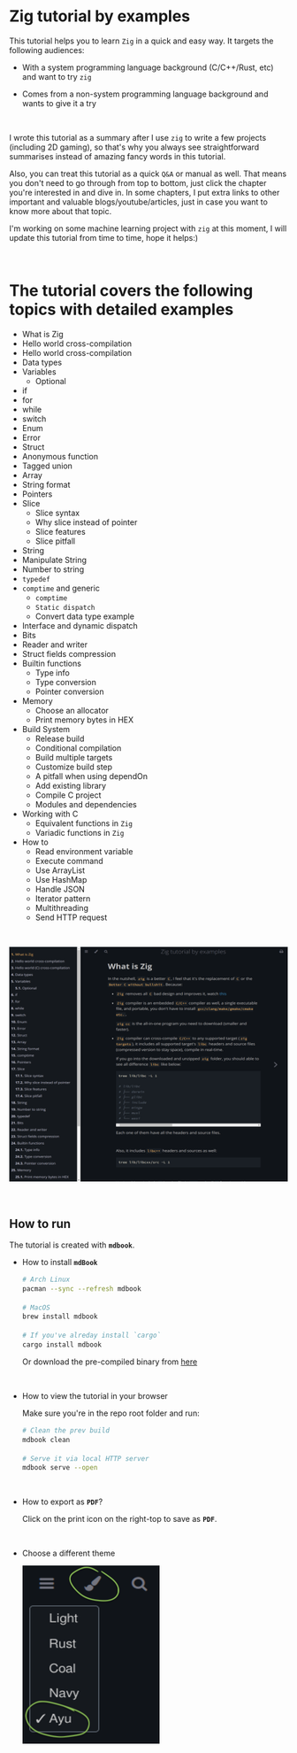 # Zig tutorial by examples

This tutorial helps you to learn `Zig` in a quick and easy way. It targets the
following audiences:

- With a system programming language background (C/C++/Rust, etc) and want to
try `zig`

- Comes from a non-system programming language background and wants to give
it a try

</br>

I wrote this tutorial as a summary after I use `zig` to write a few projects
(including 2D gaming), so that's why you always see straightforward summarises
instead of amazing fancy words in this tutorial. 

Also, you can treat this tutorial as a quick `Q&A` or manual as well. That means
you don't need to go through from top to bottom, just click the chapter you're
interested in and dive in. In some chapters, I put extra links to other important
and valuable blogs/youtube/articles, just in case you want to know more about
that topic.

I'm working on some machine learning project with `zig` at this moment,  I will
update this tutorial from time to time, hope it helps:)

</br>

# The tutorial covers the following topics with detailed examples

- What is Zig
- Hello world cross-compilation
- Hello world  cross-compilation
- Data types
- Variables
    - Optional
- if
- for
- while
- switch
- Enum
- Error
- Struct
- Anonymous function
- Tagged union
- Array
- String format
- Pointers
- Slice
    - Slice syntax
    - Why slice instead of pointer
    - Slice features
    - Slice pitfall
- String
- Manipulate String
- Number to string
- `typedef`
- `comptime` and generic
    - `comptime`
    - `Static dispatch`
    - Convert data type example
- Interface and dynamic dispatch
- Bits
- Reader and writer
- Struct fields compression
- Builtin functions
    - Type info
    - Type conversion
    - Pointer conversion
- Memory
    - Choose an allocator
    - Print memory bytes in HEX
- Build System
    - Release build
    - Conditional compilation
    - Build multiple targets
    - Customize build step
    - A pitfall when using dependOn
    - Add existing library
    - Compile C project
    - Modules and dependencies
- Working with C
    - Equivalent functions in `Zig`
    - Variadic functions in `Zig`
- How to
    - Read environment variable
    - Execute command
    - Use ArrayList
    - Use HashMap
    - Handle JSON
    - Iterator pattern
    - Multithreading
    - Send HTTP request

</br>

![chapter-preview](./readme-images/chapter-preview.png)

</br>

## How to run

The tutorial is created with **`mdbook`**.

- How to install **`mdBook`**

    ```bash
    # Arch Linux
    pacman --sync --refresh mdbook

    # MacOS
    brew install mdbook

    # If you've alreday install `cargo`
    cargo install mdbook
    ```

    Or download the pre-compiled binary from [here](https://github.com/rust-lang/mdBook/releases)

    </br>

- How to view the tutorial in your browser

  Make sure you're in the repo root folder and run:

    ```bash
    # Clean the prev build
    mdbook clean

    # Serve it via local HTTP server
    mdbook serve --open
    ```

    </br>

- How to export as **`PDF`**?

    Click on the print icon on the right-top to save as **`PDF`**.

    </br>

- Choose a different theme

    ![choose-a-theme](./readme-images/choose-a-theme.png)

    </br>

